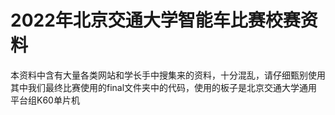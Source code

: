 # 2022年北京交通大学智能车比赛校赛资料
本资料中含有大量各类网站和学长手中搜集来的资料，十分混乱，请仔细甄别使用
其中我们最终比赛使用的final文件夹中的代码，使用的板子是北京交通大学通用平台组K60单片机
